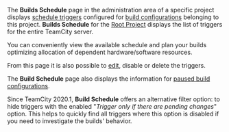 [//]: # (title: Builds Schedule)
[//]: # (auxiliary-id: Builds Schedule)

The __Builds Schedule__ page in the administration area of a specific project displays [schedule triggers](configuring-schedule-triggers.md) configured for [build configurations](build-configuration.md) belonging to this project. __Builds Schedule__ for the [Root Project](project.md#Root+Project) displays the list of triggers for the entire TeamCity server.

You can conveniently view the available schedule and plan your builds optimizing allocation of dependent hardware/software resources.

From this page it is also possible to [edit](configuring-build-triggers.md), disable or delete the triggers.

The __Build Schedule__ page also displays the information for [paused build configurations](build-configuration.md#Build+Configuration+State).

Since TeamCity 2020.1, __Build Schedule__ offers an alternative filter option: to hide triggers with the enabled "_Trigger only if there are pending changes_" option. This helps to quickly find all triggers where this option is disabled if you need to investigate the builds' behavior.